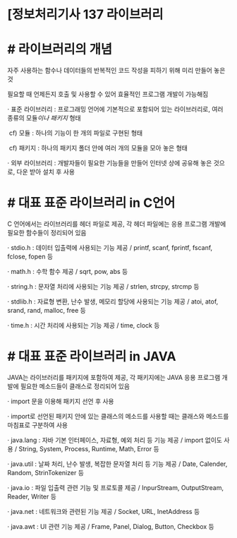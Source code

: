

# [정보처리기사 137 라이브러리



# **# 라이브러리의 개념**

자주 사용하는 함수나 데이터들의 반복적인 코드 작성을 피하기 위해 미리 만들어 놓은 것

필요할 때 언제든지 호출 및 사용할 수 있어 효율적인 프로그램 개발이 가능해짐



· 표준 라이브러리 : 프로그래밍 언어에 기본적으로 포함되어 있는 라이브러리로, 여러 종류의 모듈*이나 패키지* 형태

​    cf) 모듈 : 하나의 기능이 한 개의 파일로 구현된 형태

​    cf) 패키지 : 하나의 패키지 폴더 안에 여러 개의 모듈을 모아 놓은 형태

· 외부 라이브러리 : 개발자들이 필요한 기능들을 만들어 인터넷 상에 공유해 놓은 것으로, 다운 받아 설치 후 사용



# **# 대표 표준 라이브러리 in C언어**

C 언어에서는 라이브러리를 헤더 파일로 제공, 각 헤더 파일에는 응용 프로그램 개발에 필요한 함수들이 정리되어 있음



· stdio.h : 데이터 입출력에 사용되는 기능 제공 / printf, scanf, fprintf, fscanf, fclose, fopen 등

· math.h : 수학 함수 제공 / sqrt, pow, abs 등

· string.h : 문자열 처리에 사용되는 기능 제공 / strlen, strcpy, strcmp 등

· stdlib.h : 자료형 변환, 난수 발생, 메모리 할당에 사용되는 기능 제공 / atoi, atof, srand, rand, malloc, free 등

· time.h : 시간 처리에 사용되는 기능 제공 / time, clock 등



# **# 대표 표준 라이브러리 in JAVA**

JAVA는 라이브러리를 패키지에 포함하여 제공, 각 패키지에는 JAVA 응용 프로그램 개발에 필요한 메소드들이 클래스로 정리되어 있음



· import 문을 이용해 패키지 선언 후 사용

· import로 선언된 패키지 안에 있는 클래스의 메소드를 사용할 때는 클래스와 메소드를 마침표로 구분하여 사용

· java.lang : 자바 기본 인터페이스, 자료형, 예외 처리 등 기능 제공 / import 없이도 사용 / String, System, Process, Runtime, Math, Error 등

· java.util : 날짜 처리, 난수 발생, 복잡한 문자열 처리 등 기능 제공 / Date, Calender, Random, StrinTokenizer 등

· java.io : 파일 입출력 관련 기능 및 프로토콜 제공 / InpurStream, OutputStream, Reader, Writer 등

· java.net : 네트워크와 관련된 기능 제공 / Socket, URL, InetAddress 등

· java.awt : UI 관련 기능 제공 / Frame, Panel, Dialog, Button, Checkbox 등
